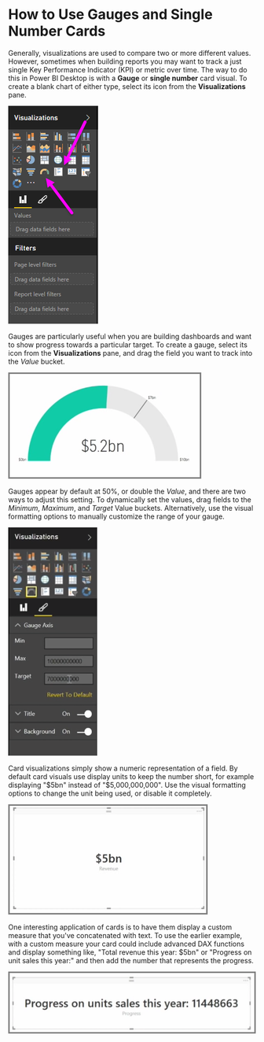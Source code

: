 <properties
   pageTitle="Gauges and single-number cards"
   description="Drive fast dashboard insights with gauges and numbers"
   services="powerbi"
   documentationCenter=""
   authors="davidiseminger"
   manager="mblythe"
   backup=""
   editor=""
   tags=""
   qualityFocus="no"
   qualityDate=""
   featuredVideoId="xmja6EpqaO0"   
   featuredVideoThumb=""
   courseDuration="7m"/>

<tags
   ms.service="powerbi"
   ms.devlang="NA"
   ms.topic="get-started-article"
   ms.tgt_pltfrm="NA"
   ms.workload="powerbi"
   ms.date="09/29/2016"
   ms.author="davidi"/>

# How to Use Gauges and Single Number Cards

Generally, visualizations are used to compare two or more different values. However, sometimes when building reports you may want to track a just single Key Performance Indicator (KPI) or metric over time. The way to do this in Power BI Desktop is with a <bpt id="p1">**</bpt>Gauge<ept id="p1">**</ept> or <bpt id="p2">**</bpt>single number<ept id="p2">**</ept> card visual. To create a blank chart of either type, select its icon from the <bpt id="p1">**</bpt>Visualizations<ept id="p1">**</ept> pane.

![](media/powerbi-learning-3-9-create-gauges-cards/3-9_1.png)

Gauges are particularly useful when you are building dashboards and want to show progress towards a particular target. To create a gauge, select its icon from the <bpt id="p1">**</bpt>Visualizations<ept id="p1">**</ept> pane, and drag the field you want to track into the <bpt id="p2">*</bpt>Value<ept id="p2">*</ept> bucket.

![](media/powerbi-learning-3-9-create-gauges-cards/3-9_1a.png)

Gauges appear by default at 50%, or double the <bpt id="p1">*</bpt>Value<ept id="p1">*</ept>, and there are two ways to adjust this setting. To dynamically set the values, drag fields to the <bpt id="p1">*</bpt>Minimum<ept id="p1">*</ept>, <bpt id="p2">*</bpt>Maximum<ept id="p2">*</ept>, and <bpt id="p3">*</bpt>Target<ept id="p3">*</ept> Value buckets. Alternatively, use the visual formatting options to manually customize the range of your gauge.

![](media/powerbi-learning-3-9-create-gauges-cards/3-9_2.png)

Card visualizations simply show a numeric representation of a field. By default card visuals use display units to keep the number short, for example displaying "$5bn" instead of "$5,000,000,000". Use the visual formatting options to change the unit being used, or disable it completely.

![](media/powerbi-learning-3-9-create-gauges-cards/3-9_3.png)

One interesting application of cards is to have them display a custom measure that you've concatenated with text. To use the earlier example, with a custom measure your card could include advanced DAX functions and display something like, "Total revenue this year: $5bn" or "Progress on unit sales this year:" and then add the number that represents the progress.

![](media/powerbi-learning-3-9-create-gauges-cards/3-9_4.png)
